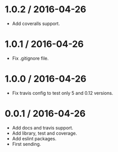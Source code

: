 
1.0.2 / 2016-04-26
==================

  * Add coveralls support.

1.0.1 / 2016-04-26
==================

  * Fix .gitignore file.

1.0.0 / 2016-04-26
==================

  * Fix travis config to test only 5 and 0.12 versions.

0.0.1 / 2016-04-26
==================

  * Add docs and travis support.
  * Add library, test and coverage.
  * Add eslint packages.
  * First sending.
